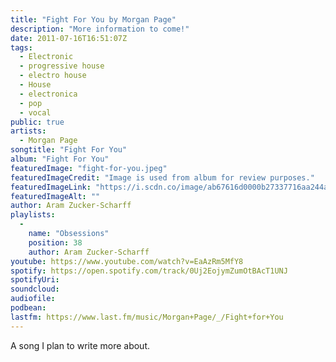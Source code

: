 ```yaml
---
title: "Fight For You by Morgan Page"
description: "More information to come!"
date: 2011-07-16T16:51:07Z
tags:
  - Electronic
  - progressive house
  - electro house
  - House
  - electronica
  - pop
  - vocal
public: true
artists:
  - Morgan Page
songtitle: "Fight For You"
album: "Fight For You"
featuredImage: "fight-for-you.jpeg"
featuredImageCredit: "Image is used from album for review purposes."
featuredImageLink: "https://i.scdn.co/image/ab67616d0000b27337716aa244ad57a82fa95f30"
featuredImageAlt: ""
author: Aram Zucker-Scharff
playlists:
  -
    name: "Obsessions"
    position: 38
    author: Aram Zucker-Scharff
youtube: https://www.youtube.com/watch?v=EaAzRm5MfY8
spotify: https://open.spotify.com/track/0Uj2EojymZumOtBAcT1UNJ
spotifyUri: 
soundcloud:
audiofile:
podbean:
lastfm: https://www.last.fm/music/Morgan+Page/_/Fight+for+You
---
```


A song I plan to write more about.
		